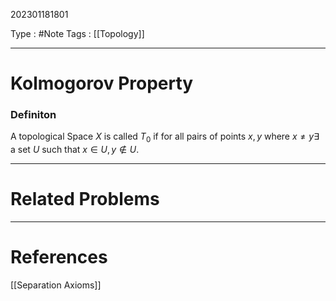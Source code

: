202301181801

Type : #Note
Tags : [[Topology]]

---
# Kolmogorov Property
### Definiton
A topological Space $X$ is called $T_0$ if for all pairs of points $x, y$ where $x\ne y\exists$ a set $U$ such that $x\in U, y\notin U$. 

---
# Related Problems

---
# References
[[Separation Axioms]]